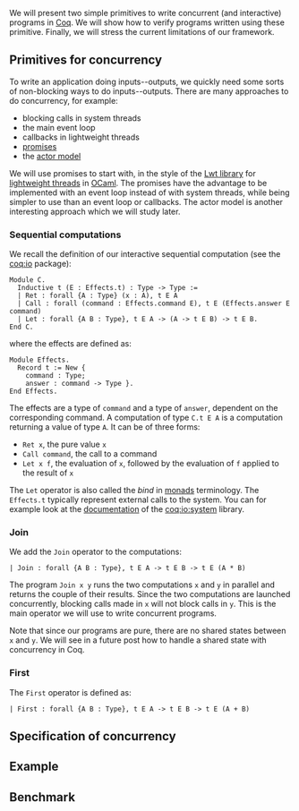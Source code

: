 We will present two simple primitives to write concurrent (and interactive) programs in [Coq](http://coq.inria.fr/). We will show how to verify programs written using these primitive. Finally, we will stress the current limitations of our framework.

## Primitives for concurrency
To write an application doing inputs--outputs, we quickly need some sorts of non-blocking ways to do inputs--outputs. There are many approaches to do concurrency, for example:

* blocking calls in system threads
* the main event loop
* callbacks in lightweight threads
* [promises](http://en.wikipedia.org/wiki/Futures_and_promises)
* the [actor model](http://en.wikipedia.org/wiki/Actor_model)

We will use promises to start with, in the style of the [Lwt library](http://ocsigen.org/lwt/) for [lightweight threads](http://en.wikipedia.org/wiki/Light-weight_process) in [OCaml](https://ocaml.org/). The promises have the advantage to be implemented with an event loop instead of with system threads, while being simpler to use than an event loop or callbacks. The actor model is another interesting approach which we will study later.

### Sequential computations
We recall the definition of our interactive sequential computation (see the [coq:io](https://github.com/clarus/io) package):

    Module C.
      Inductive t (E : Effects.t) : Type -> Type :=
      | Ret : forall {A : Type} (x : A), t E A
      | Call : forall (command : Effects.command E), t E (Effects.answer E command)
      | Let : forall {A B : Type}, t E A -> (A -> t E B) -> t E B.
    End C.

where the effects are defined as:

    Module Effects.
      Record t := New {
        command : Type;
        answer : command -> Type }.
    End Effects.

The effects are a type of `command` and a type of `answer`, dependent on the corresponding command. A computation of type `C.t E A` is a computation returning a value of type `A`. It can be of three forms:

* `Ret x`, the pure value `x`
* `Call command`, the call to a command
* `Let x f`, the evaluation of `x`, followed by the evaluation of `f` applied to the result of `x`

The `Let` operator is also called the *bind* in [monads](http://en.wikipedia.org/wiki/Monad_%28functional_programming%29) terminology. The `Effects.t` typically represent external calls to the system. You can for example look at the [documentation](http://clarus.github.io/doc/io-system/Io.System.System.html) of the [coq:io:system](https://github.com/clarus/io-system) library.

### Join
We add the `Join` operator to the computations:

    | Join : forall {A B : Type}, t E A -> t E B -> t E (A * B)

The program `Join x y` runs the two computations `x` and `y` in parallel and returns the couple of their results. Since the two computations are launched concurrently, blocking calls made in `x` will not block calls in `y`. This is the main operator we will use to write concurrent programs.

Note that since our programs are pure, there are no shared states between `x` and `y`. We will see in a future post how to handle a shared state with concurrency in Coq.

### First
The `First` operator is defined as:

    | First : forall {A B : Type}, t E A -> t E B -> t E (A + B)

## Specification of concurrency

## Example

## Benchmark
